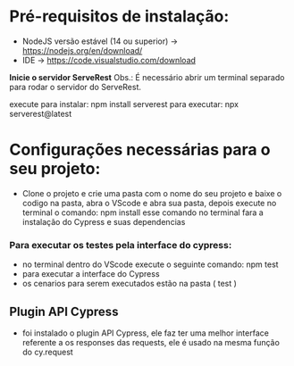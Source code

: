 # Pré-requisitos de instalação:
- NodeJS versão estável (14 ou superior) → https://nodejs.org/en/download/
- IDE → https://code.visualstudio.com/download

**Inicie o servidor ServeRest**
    Obs.: É necessário abrir um terminal separado para rodar o servidor do ServeRest.

execute para instalar: npm install serverest
para executar: npx serverest@latest

# Configurações necessárias para o seu projeto:
- Clone o projeto e crie uma pasta com o nome do seu projeto e baixe o codigo na pasta, abra o VScode e abra sua pasta, depois execute no terminal o comando: npm install
 esse comando no terminal fara a instalação do Cypress e suas dependencias


### Para executar os testes pela interface do cypress:
- no terminal dentro do VScode execute o seguinte comando: npm test
- para executar a interface do Cypress
- os cenarios para serem executados estão na pasta ( test )


## Plugin API Cypress
- foi instalado o plugin API Cypress, ele faz ter uma melhor interface referente a os responses das requests, ele é usado na mesma função do cy.request


 
